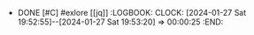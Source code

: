 - DONE [#C] #exlore [[jq]]
  :LOGBOOK:
  CLOCK: [2024-01-27 Sat 19:52:55]--[2024-01-27 Sat 19:53:20] =>  00:00:25
  :END: